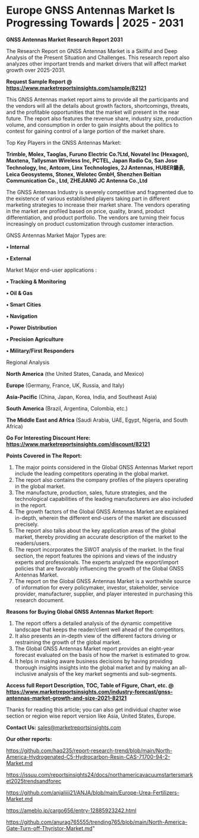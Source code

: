# Europe GNSS Antennas Market Is Progressing Towards | 2025 - 2031

<strong>GNSS Antennas Market Research Report 2031</strong>

The Research Report on GNSS Antennas Market is a Skillful and Deep Analysis of the Present Situation and Challenges. This research report also analyzes other important trends and market drivers that will affect market growth over 2025-2031.

<strong>Request Sample Report @ <a href=https://www.marketreportsinsights.com/sample/82121>https://www.marketreportsinsights.com/sample/82121</a></strong>

This GNSS Antennas market report aims to provide all the participants and the vendors will all the details about growth factors, shortcomings, threats, and the profitable opportunities that the market will present in the near future. The report also features the revenue share, industry size, production volume, and consumption in order to gain insights about the politics to contest for gaining control of a large portion of the market share.

Top Key Players in the GNSS Antennas Market:

<strong>Trimble, Molex, Taoglas, Furuno Electric Co.?Ltd, Novatel Inc (Hexagon), Maxtena, Tallysman Wireless Inc, PCTEL, Japan Radio Co, San Jose Technology, Inc, Antcom, Linx Technologies, 2J Antennas, HUBER䥁촑, Leica Geosystems, Stonex, Welotec GmbH, Shenzhen Beitian Communication Co., Ltd, ZHEJIANG JC Antenna Co.,Ltd</strong>

The GNSS Antennas Industry is severely competitive and fragmented due to the existence of various established players taking part in different marketing strategies to increase their market share. The vendors operating in the market are profiled based on price, quality, brand, product differentiation, and product portfolio. The vendors are turning their focus increasingly on product customization through customer interaction.

GNSS Antennas Market Major Types are:

<strong>• Internal

• External</strong>

Market Major end-user applications :

<strong>• Tracking & Monitoring

• Oil & Gas

• Smart Cities

• Navigation

• Power Distribution

• Precision Agriculture

• Military/First Responders</strong>

Regional Analysis

</u><strong><b>North America</b></strong> (the United States, Canada, and Mexico)

<strong><b>Europe </b></strong>(Germany, France, UK, Russia, and Italy)

<strong><b>Asia-Pacific</b></strong> (China, Japan, Korea, India, and Southeast Asia)

<strong><b>South America</b></strong> (Brazil, Argentina, Colombia, etc.)

<strong><b>The Middle East and Africa</b></strong> (Saudi Arabia, UAE, Egypt, Nigeria, and South Africa)

<strong>Go For Interesting Discount Here: <a href=https://www.marketreportsinsights.com/discount/82121>https://www.marketreportsinsights.com/discount/82121</a></strong>

<strong>Points Covered in The Report:</strong>
<ol>
  <li>The major points considered in the Global GNSS Antennas Market report include the leading competitors operating in the global market.</li>
  <li>The report also contains the company profiles of the players operating in the global market.</li>
  <li>The manufacture, production, sales, future strategies, and the technological capabilities of the leading manufacturers are also included in the report.</li>
  <li>The growth factors of the Global GNSS Antennas Market are explained in-depth, wherein the different end-users of the market are discussed precisely.</li>
  <li>The report also talks about the key application areas of the global market, thereby providing an accurate description of the market to the readers/users.</li>
  <li>The report incorporates the SWOT analysis of the market. In the final section, the report features the opinions and views of the industry experts and professionals. The experts analyzed the export/import policies that are favorably influencing the growth of the Global GNSS Antennas Market.</li>
  <li>The report on the Global GNSS Antennas Market is a worthwhile source of information for every policymaker, investor, stakeholder, service provider, manufacturer, supplier, and player interested in purchasing this research document.</li>
</ol>
<strong>Reasons for Buying Global GNSS Antennas Market Report:</strong>

<ol>
  <li>The report offers a detailed analysis of the dynamic competitive landscape that keeps the reader/client well ahead of the competitors.</li>
  <li>It also presents an in-depth view of the different factors driving or restraining the growth of the global market.</li>
  <li>The Global GNSS Antennas Market report provides an eight-year forecast evaluated on the basis of how the market is estimated to grow.</li>
  <li>It helps in making aware business decisions by having providing thorough insights insights into the global market and by making an all-inclusive analysis of the key market segments and sub-segments.</li>
</ol>
<strong>Access full Report Description, TOC, Table of Figure, Chart, etc. @ <a href=https://www.marketreportsinsights.com/industry-forecast/gnss-antennas-market-growth-and-size-2021-82121>https://www.marketreportsinsights.com/industry-forecast/gnss-antennas-market-growth-and-size-2021-82121</a></strong>


Thanks for reading this article; you can also get individual chapter wise section or region wise report version like Asia, United States, Europe.

<strong>Contact Us:</strong>
sales@marketreportsinsights.com

<strong>Our other reports:</strong>

<a href=https://github.com/haq235/report-research-trend/blob/main/North-America-Hydrogenated-C5-Hydrocarbon-Resin-CAS-71700-94-2-Market.md>https://github.com/haq235/report-research-trend/blob/main/North-America-Hydrogenated-C5-Hydrocarbon-Resin-CAS-71700-94-2-Market.md</a>

<a href=https://issuu.com/reportsinsights24/docs/northamericavacuumstartersmarket2025trendsandforec>https://issuu.com/reportsinsights24/docs/northamericavacuumstartersmarket2025trendsandforec</a>

<a href=https://github.com/anjaliiii21/ANJA/blob/main/Europe-Urea-Fertilizers-Market.md>https://github.com/anjaliiii21/ANJA/blob/main/Europe-Urea-Fertilizers-Market.md</a>

<a href=https://ameblo.jp/cargo656/entry-12885923242.html>https://ameblo.jp/cargo656/entry-12885923242.html</a>

<a href=https://github.com/anurag765555/trending765/blob/main/North-America-Gate-Turn-off-Thyristor-Market.md>https://github.com/anurag765555/trending765/blob/main/North-America-Gate-Turn-off-Thyristor-Market.md</a>"
